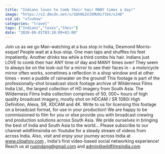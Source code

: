```yaml
---
title: "Indians loves to Comb their hair MANY times a day!"
image: "https://s2.dmcdn.net/v/SQh0G1VJ5MU9i7lbV/x240"
vid_id: "x7vuhow"
categories: "travel"
tags: ["Indians","loves","their"]
date: "2020-09-01T03:20:09+03:00"
---
```

Join us as we go Man-watching at a bus stop in India, Desmond Morris-esque! People wait at a bus-stop. One man taps and shuffles his feet impatiently. Another drinks tea while a third combs his hair. Indians just LOVE to comb their hair ANY time of day and MANY times over! They seem to always be on the look-out for a mirror to see their faces in - a motorcycle mirror often works, sometimes a reflection in a shop window and at other times - even a puddle of rainwater on the ground! This footage is part of the professionally-shot broadcast stock footage archive of Wilderness Films India Ltd., the largest collection of HD imagery from South Asia. The Wilderness Films India collection comprises of 50, 000+ hours of high quality broadcast imagery, mostly shot on HDCAM / SR 1080i High Definition, Alexa, SR, XDCAM and 4K. Write to us for licensing this footage on a broadcast format, for use in your production! We are happy to be commissioned to film for you or else provide you with broadcast crewing and production solutions across South Asia. We pride ourselves in bringing the best of India and South Asia to the world... Please subscribe to our channel wildfilmsindia on Youtube for a steady stream of videos from across India. Also, visit and enjoy your journey across India at www.clipahoy.com , India's first video-based social networking experience! Reach us at rupindang@gmail.com and admin@wildfilmsindia.com
